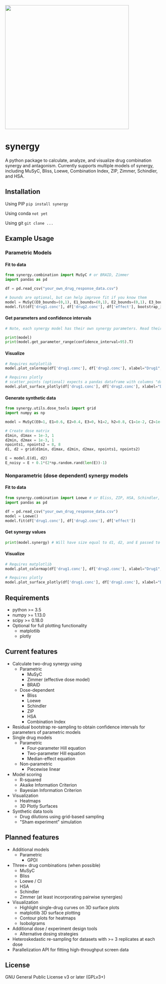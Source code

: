 <img src="https://djwooten.github.io/img/synergy_logo.png" width="400" />

# synergy

A python package to calculate, analyze, and visualize drug combination synergy and antagonism. Currently supports multiple models of synergy, including MuSyC, Bliss, Loewe, Combination Index, ZIP, Zimmer, Schindler, and HSA.

## Installation

Using PIP
`pip install synergy`

Using conda
`not yet`

Using git
`git clone ...`

## Example Usage

### Parametric Models

#### Fit to data

```python
from synergy.combination import MuSyC # or BRAID, Zimmer
import pandas as pd

df = pd.read_csv("your_own_drug_response_data.csv")

# bounds are optional, but can help improve fit if you know them
model = MuSyC(E0_bounds=(0,1), E1_bounds=(0,1), E2_bounds=(0,1), E3_bounds=(0,1))
model.fit(df['drug1.conc'], df['drug2.conc'], df['effect'], bootstrap_iterations=100)
```

#### Get parameters and confidence intervals

```python
# Note, each synergy model has their own synergy parameters. Read their documentation and publications to understand what they mean.

print(model)
print(model.get_parameter_range(confidence_interval=95).T)
```

#### Visualize

```python
# Requires matplotlib
model.plot_colormap(df['drug1.conc'], df['drug2.conc'], xlabel="Drug1", ylabel="Drug2")

# Requires plotly
# scatter_points (optional) expects a pandas dataframe with columns "drug1.conc", "drug2.conc", and "effect"
model.plot_surface_plotly(df['drug1.conc'], df['drug2.conc'], xlabel="Drug1", ylabel="Drug2", zlabel="Effect", fname="plotly.html", scatter_points=df)
```

#### Generate synthetic data

```python
from synergy.utils.dose_tools import grid
import numpy as np

model = MuSyC(E0=1, E1=0.6, E2=0.4, E3=0, h1=2, h2=0.8, C1=1e-2, C2=1e-1, oalpha12=2, oalpha21=1, gamma12=2.5, gamma21=0.7)

# Create dose matrix
d1min, d1max = 1e-3, 1
d2min, d2max = 1e-3, 1
npoints1, npoints2 = 8, 8
d1, d2 = grid(d1min, d1max, d2min, d2max, npoints1, npoints2)

E = model.E(d1, d2)
E_noisy = E + 0.1*(2*np.random.rand(len(E))-1)
```

### Nonparametric (dose dependent) synergy models

#### Fit to data

```python
from synergy.combination import Loewe # or Bliss, ZIP, HSA, Schindler, CombinationIndex
import pandas as pd

df = pd.read_csv("your_own_drug_response_data.csv")
model = Loewe()
model.fit(df['drug1.conc'], df['drug2.conc'], df['effect'])
```

#### Get synergy values

```python
print(model.synergy) # Will have size equal to d1, d2, and E passed to fit()
```

#### Visualize

```python
# Requires matplotlib
model.plot_colormap(df['drug1.conc'], df['drug2.conc'], xlabel="Drug1", ylabel="Drug2")

# Requires plotly
model.plot_surface_plotly(df['drug1.conc'], df['drug2.conc'], xlabel="Drug1", ylabel="Drug2", zlabel="Loewe Synergy", fname="plotly.html")
```

## Requirements

* python >= 3.5
* numpy >= 1.13.0
* scipy >= 0.18.0
* Optional for full plotting functionality
  * matplotlib
  * plotly

## Current features
* Calculate two-drug synergy using
  * Parametric
    * MuSyC
    * Zimmer (effective dose model)
    * BRAID
  * Dose-dependent
    * Bliss
    * Loewe
    * Schindler
    * ZIP
    * HSA
    * Combination Index
* Residual bootstrap re-sampling to obtain confidence intervals for parameters of parametric models
* Single drug models
  * Parametric
    * Four-parameter Hill equation
    * Two-parameter Hill equation
    * Median-effect equation
  * Non-parametric
    * Piecewise linear
* Model scoring
  * R-squared
  * Akaike Information Criterion
  * Bayesian Information Criterion
* Visualization
  * Heatmaps
  * 3D Plotly Surfaces
* Synthetic data tools
  * Drug dilutions using grid-based sampling
  * "Sham experiment" simulation

## Planned features
* Additional models
  * Parametric
    * GPDI
* Three+ drug combinations (when possible)
  * MuSyC
  * Bliss
  * Loewe / CI
  * HSA
  * Schindler
  * Zimmer (at least incorporating pairwise synergies)
* Visualization
  * Highlight single-drug curves on 3D surface plots
  * matplotlib 3D surface plotting
  * Contour plots for heatmaps
  * Isobolgrams
* Additional dose / experiment design tools
  * Alternative dosing strategies
* Heteroskedastic re-sampling for datasets with >= 3 replicates at each dose
* Parallelization API for fitting high-throughput screen data

## License
GNU General Public License v3 or later (GPLv3+)

